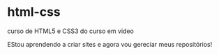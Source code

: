 # html-css
 curso de HTML5 e CSS3 do curso em video

 EStou aprendendo a criar sites e agora vou gereciar meus repositórios!
